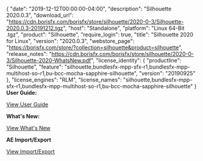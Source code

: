 {
  "date": "2019-12-12T00:00:00-04:00",
  "description": "Silhouette 2020.0.3",
  "download_url": "https://cdn.borisfx.com/borisfx/store/silhouette/2020-0-3/Silhouette-2020.0.3-20191212.tgz",
  "host": "Standalone",
  "platform": "Linux 64-Bit .tgz",
  "product": "Silhouette",
  "require_login": true,
  "title": "Silhouette 2020 for Linux",
  "version": "2020.0.3",
  "webstore_page": "https://borisfx.com/store/?collection=silhouette&product=silhouette",
  "release_notes": "https://cdn.borisfx.com/borisfx/store/silhouette/2020-0-3/Silhouette-2020-WhatsNew.pdf",
  "license_identity": {
    "productline": "Silhouette",
    "feature": "silhouette,bundlesfx-mpp-sfx-r1,bundlesfx-mpp-multihost-so-r1,bu-bcc-mocha-sapphire-silhouette",
    "version": "20190925"
  },
  "license_engines": "RLM",
  "license_names": "silhouette,bundlesfx-mpp-sfx-r1,bundlesfx-mpp-multihost-so-r1,bu-bcc-mocha-sapphire-silhouette"
}
**User Guide:**

<a href="https://cdn.borisfx.com/borisfx/store/silhouette/2020-0-3/Silhouette-2020-UserGuide.pdf" target="_blank">View User Guide</a>

**What's New:**

<a href="https://cdn.borisfx.com/borisfx/store/silhouette/2020-0-3/Silhouette-2020-WhatsNew.pdf" target="_blank">View What's New</a>


**AE Import/Export**

<a href="https://cdn.borisfx.com/borisfx/store/silhouette-2020/Silhouette-2020-import-export.pdf" target="_blank">View Import/Export</a>
